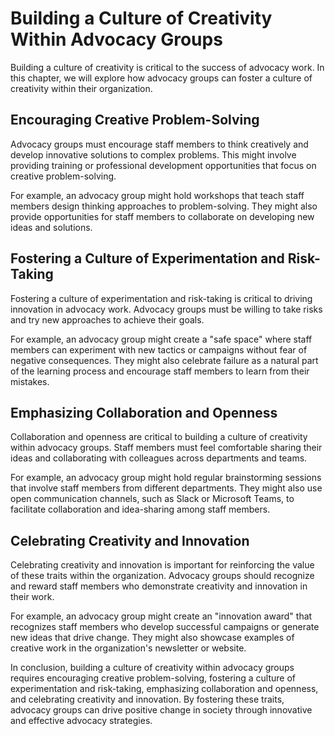 # Building a Culture of Creativity Within Advocacy Groups

Building a culture of creativity is critical to the success of advocacy work. In this chapter, we will explore how advocacy groups can foster a culture of creativity within their organization.

Encouraging Creative Problem-Solving
------------------------------------

Advocacy groups must encourage staff members to think creatively and develop innovative solutions to complex problems. This might involve providing training or professional development opportunities that focus on creative problem-solving.

For example, an advocacy group might hold workshops that teach staff members design thinking approaches to problem-solving. They might also provide opportunities for staff members to collaborate on developing new ideas and solutions.

Fostering a Culture of Experimentation and Risk-Taking
------------------------------------------------------

Fostering a culture of experimentation and risk-taking is critical to driving innovation in advocacy work. Advocacy groups must be willing to take risks and try new approaches to achieve their goals.

For example, an advocacy group might create a "safe space" where staff members can experiment with new tactics or campaigns without fear of negative consequences. They might also celebrate failure as a natural part of the learning process and encourage staff members to learn from their mistakes.

Emphasizing Collaboration and Openness
--------------------------------------

Collaboration and openness are critical to building a culture of creativity within advocacy groups. Staff members must feel comfortable sharing their ideas and collaborating with colleagues across departments and teams.

For example, an advocacy group might hold regular brainstorming sessions that involve staff members from different departments. They might also use open communication channels, such as Slack or Microsoft Teams, to facilitate collaboration and idea-sharing among staff members.

Celebrating Creativity and Innovation
-------------------------------------

Celebrating creativity and innovation is important for reinforcing the value of these traits within the organization. Advocacy groups should recognize and reward staff members who demonstrate creativity and innovation in their work.

For example, an advocacy group might create an "innovation award" that recognizes staff members who develop successful campaigns or generate new ideas that drive change. They might also showcase examples of creative work in the organization's newsletter or website.

In conclusion, building a culture of creativity within advocacy groups requires encouraging creative problem-solving, fostering a culture of experimentation and risk-taking, emphasizing collaboration and openness, and celebrating creativity and innovation. By fostering these traits, advocacy groups can drive positive change in society through innovative and effective advocacy strategies.


